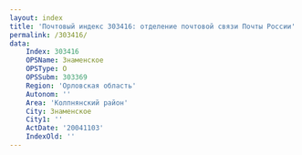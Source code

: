 ```yaml
---
layout: index
title: 'Почтовый индекс 303416: отделение почтовой связи Почты России'
permalink: /303416/
data:
    Index: 303416
    OPSName: Знаменское
    OPSType: О
    OPSSubm: 303369
    Region: 'Орловская область'
    Autonom: ''
    Area: 'Колпнянский район'
    City: Знаменское
    City1: ''
    ActDate: '20041103'
    IndexOld: ''
---
```

